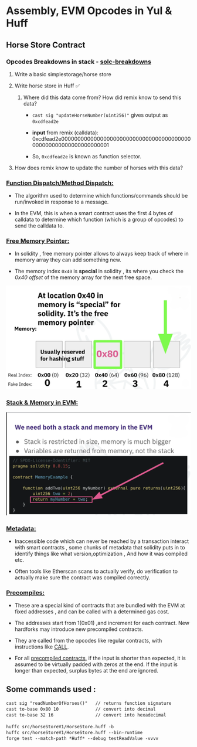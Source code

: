 # Assembly, EVM Opcodes in Yul &amp; Huff

## Horse Store Contract 
### Opcodes Breakdowns in stack - [solc-breakdowns](https://github.com/adityaxxz/assembly-opcodes/blob/main/breakdowns/solc-breakdowns.c%2B%2B)

1. Write a basic simplestorage/horse store

2. Write horse store in Huff ✅
    1. Where did this data come from? How did remix know to send this data?

        - `cast sig "updateHorseNumber(uint256)"` gives output as `0xcdfead2e` 

        - **input** from remix (calldata): 0xcdfead2e0000000000000000000000000000000000000000000000000000000000000001

        - So, `0xcdfead2e` is known as function selector.

2. How does remix know to update the number of horses with this data?


### <ins>Function Dispatch/Method Dispatch:</ins> 
- The algorithm used to determine which functions/commands should be run/invoked in response to a message.

- In the EVM, this is when a smart contract uses the first 4 bytes of calldata to determine which function (which is a group of opcodes) to send the calldata to.


### <ins>Free Memory Pointer:</ins> 
- In solidity , free memory pointer allows to always keep track of where in memory array they can add something new.

- The memory index `0x40` is **special** in solidity , its where you check the *0x40 offset* of the memory array for the next free space.

<p align="center">
<img src="./diagrams/free_mem_pointer.png" width="700"
<br/>

### <ins>Stack & Memory in EVM: </ins>
<p align="center">
<img src="./diagrams/stack & memory in evm.png" width="700"
<br/>

### <ins>Metadata: </ins>
- Inaccessible code which can never be reached by a transaction interact with smart contracts , some chunks of metadata that solidity puts in to identify things like what version,optimization , And how it was compiled etc.

- Often tools like Etherscan scans to actually verify, do verification to actually make sure the contract was compiled correctly.

### <ins>Precompiles: </ins>

- These are a special kind of contracts that are bundled with the EVM at fixed addresses , and can be called with a determined gas cost.

- The addresses start from 1(0x01) ,and increment for each contract. New hardforks may introduce new precompiled contracts.

- They are called from the opcodes like regular contracts, with instructions like [CALL](https://www.evm.codes/#F1).

- For all [precompiled contracts](https://www.evm.codes/precompiled), if the input is shorter than expected, it is assumed to be virtually padded with zeros at the end. If the input is longer than expected, surplus bytes at the end are ignored.


## Some commands used : 
```
cast sig "readNumberOfHorses()"   // returns function signature
cast to-base 0x80 10              // convert into decimal 
cast to-base 32 16                // convert into hexadecimal      

huffc src/horseStoreV1/HorseStore.huff -b
huffc src/horseStoreV1/HorseStore.huff --bin-runtime
forge test --match-path *Huff* --debug testReadValue -vvvv

```
